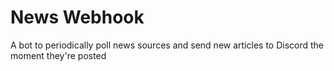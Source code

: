 # News Webhook
A bot to periodically poll news sources and send new articles to Discord the moment they're posted
